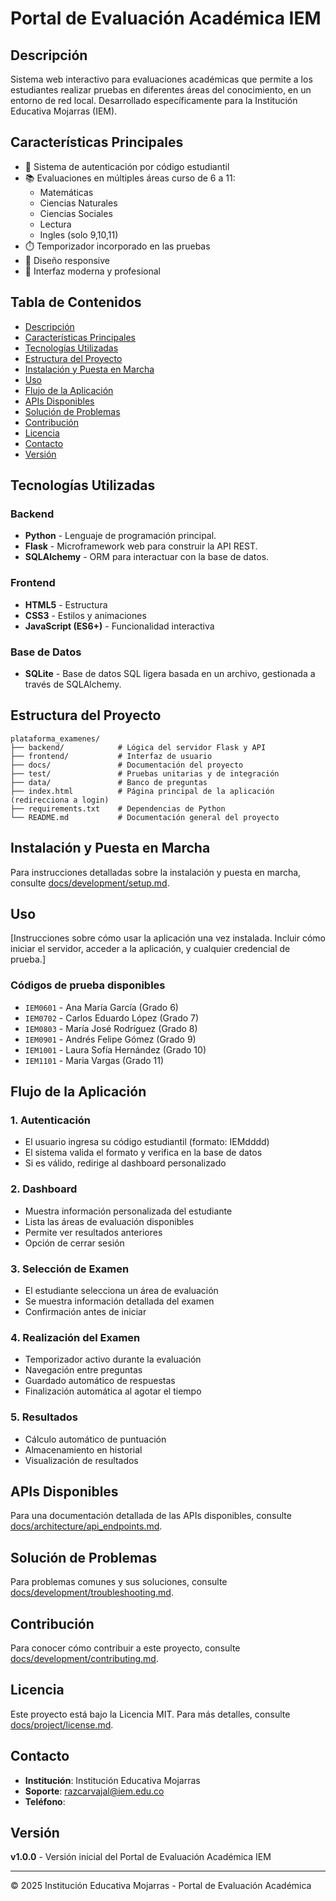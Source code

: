 # Portal de Evaluación Académica IEM

## Descripción
Sistema web interactivo para evaluaciones académicas que permite a los estudiantes realizar pruebas en diferentes áreas del conocimiento, en un entorno de red local. Desarrollado específicamente para la Institución Educativa Mojarras (IEM).

## Características Principales
- 🔐 Sistema de autenticación por código estudiantil
- 📚 Evaluaciones en múltiples áreas curso de 6 a 11:
  - Matemáticas
  - Ciencias Naturales
  - Ciencias Sociales
  - Lectura 
  - Ingles (solo 9,10,11)
- ⏱️ Temporizador incorporado en las pruebas
- 📱 Diseño responsive
- 🎨 Interfaz moderna y profesional

## Tabla de Contenidos
- [Descripción](#descripción)
- [Características Principales](#características-principales)
- [Tecnologías Utilizadas](#tecnologías-utilizadas)
- [Estructura del Proyecto](#estructura-del-proyecto)
- [Instalación y Puesta en Marcha](#instalación-y-puesta-en-marcha)
- [Uso](#uso)
- [Flujo de la Aplicación](#flujo-de-la-aplicación)
- [APIs Disponibles](#apis-disponibles)
- [Solución de Problemas](#solución-de-problemas)
- [Contribución](#contribución)
- [Licencia](#licencia)
- [Contacto](#contacto)
- [Versión](#versión)

## Tecnologías Utilizadas

### Backend
- **Python** - Lenguaje de programación principal.
- **Flask** - Microframework web para construir la API REST.
- **SQLAlchemy** - ORM para interactuar con la base de datos.

### Frontend
- **HTML5** - Estructura
- **CSS3** - Estilos y animaciones
- **JavaScript (ES6+)** - Funcionalidad interactiva

### Base de Datos
- **SQLite** - Base de datos SQL ligera basada en un archivo, gestionada a través de SQLAlchemy.

## Estructura del Proyecto
```
plataforma_examenes/
├── backend/            # Lógica del servidor Flask y API
├── frontend/           # Interfaz de usuario
├── docs/               # Documentación del proyecto
├── test/               # Pruebas unitarias y de integración
├── data/               # Banco de preguntas
├── index.html          # Página principal de la aplicación (redirecciona a login)
├── requirements.txt    # Dependencias de Python
└── README.md           # Documentación general del proyecto
```

## Instalación y Puesta en Marcha
Para instrucciones detalladas sobre la instalación y puesta en marcha, consulte [docs/development/setup.md](docs/development/setup.md).

## Uso
[Instrucciones sobre cómo usar la aplicación una vez instalada. Incluir cómo iniciar el servidor, acceder a la aplicación, y cualquier credencial de prueba.]

### Códigos de prueba disponibles
- `IEM0601` - Ana María García (Grado 6)
- `IEM0702` - Carlos Eduardo López (Grado 7)
- `IEM0803` - María José Rodríguez (Grado 8)
- `IEM0901` - Andrés Felipe Gómez (Grado 9)
- `IEM1001` - Laura Sofía Hernández (Grado 10)
- `IEM1101` - Maria Vargas (Grado 11)

## Flujo de la Aplicación
### 1. Autenticación
- El usuario ingresa su código estudiantil (formato: IEMdddd)
- El sistema valida el formato y verifica en la base de datos
- Si es válido, redirige al dashboard personalizado

### 2. Dashboard
- Muestra información personalizada del estudiante
- Lista las áreas de evaluación disponibles
- Permite ver resultados anteriores
- Opción de cerrar sesión

### 3. Selección de Examen
- El estudiante selecciona un área de evaluación
- Se muestra información detallada del examen
- Confirmación antes de iniciar

### 4. Realización del Examen
- Temporizador activo durante la evaluación
- Navegación entre preguntas
- Guardado automático de respuestas
- Finalización automática al agotar el tiempo

### 5. Resultados
- Cálculo automático de puntuación
- Almacenamiento en historial
- Visualización de resultados

## APIs Disponibles
Para una documentación detallada de las APIs disponibles, consulte [docs/architecture/api_endpoints.md](docs/architecture/api_endpoints.md).

## Solución de Problemas
Para problemas comunes y sus soluciones, consulte [docs/development/troubleshooting.md](docs/development/troubleshooting.md).

## Contribución
Para conocer cómo contribuir a este proyecto, consulte [docs/development/contributing.md](docs/development/contributing.md).

## Licencia
Este proyecto está bajo la Licencia MIT. Para más detalles, consulte [docs/project/license.md](docs/project/license.md).

## Contacto
- **Institución**: Institución Educativa Mojarras
- **Soporte**: razcarvajal@iem.edu.co
- **Teléfono**: 

## Versión
**v1.0.0** - Versión inicial del Portal de Evaluación Académica IEM

---

© 2025 Institución Educativa Mojarras - Portal de Evaluación Académica
